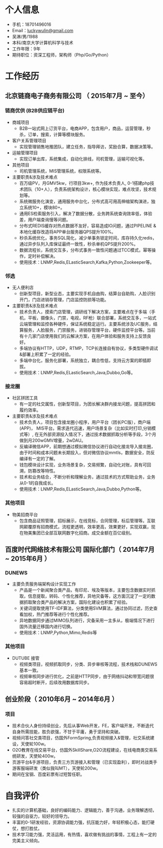
# 个人信息

- 手机：18701496016
- Email：luckywulin@gmail.com 
- 吴淋/男/1988 
- 本科/南京大学计算机科学与技术
- 工作年限：9年
- 期待职位：资深工程师，架构师（Php/Go/Python）

# 工作经历

## 北京链商电子商务有限公司 （ 2015年7月 ~ 至今）
 
### 链商优供 (B2B供应链平台) 
- 商城项目
   - B2B一站式网上订货平台，电商APP，包含用户，商品，运营管理，秒杀，订单，搜索，计算等模块服务。
- 客户关系管理项目
   - 实现管理销售地推团队，建立任务，指导拜访，奖励合算，数据决策等。
- 运输管理项目
   - 实现订单出库，系统集成，自动化排线，司机管理，运输可视化等。
- 其他项目
   - 司机管理系统，MIS管理系统，权限系统等。
- 主要职责&涉及技术难点
   - 百万级PV，月GMV5kw，行项目3kw+, 作为技术负责人, 0-1搭建php技术团队（10+人），负责系统架构设计，核心模块实现，难点攻坚，技术规划等。
   - 系统微服务化演变，通用服务中台化，分布式高可用高伸缩架构演进，独立系统10+，模块80+。
   - 通用ES检索服务引入，解决了数据分散，业务跨系统查询效率低，体验差，用户端查询慢等问题。
   - 分布式REDIS缓存对热点数据不友好，容易造成IO问题，通过PIPELINE & 本地化缓存改造将APP单台服务器QPS提升100%。
   - 秒杀系统优化，事务SQL简化，减少单事务锁定时间，库存持久化redis，通过异步队列入库保证最终一致性，秒杀单机QPS提升200%。
   - 数据流程长，系统交互多，分布式事务一致性问题通过TCC模式，幂等操作，定时补偿解决。
   - 使用技术：LNMP,Redis,ELasticSearch,Kafka,Python,Zookeeper等。

### 邻选
- 无人便利店
   - 创新型项目，新型业态，主要实现手机自由购，结算台自助购，人脸识别开门，门店进销存管理，门店监控防损等功能。
- 主要职责&涉及技术难点
   - 技术负责人，摸索门店管理，调研线下解决方案，主要难点在于多端（手机，平板，摄像头，门禁，电视，RF枪）联合部署，系统交互多，一站式云端管理和监控各种硬件，保证系统稳定运行。主要系统涉及UC服务，结算服务，人脸服务，门禁服务，进销存管理平台，硬件监控平台等。当前有十几家门店使用我们的云解决方案，在用户体验和服务支持上反馈良好。
   - 多端协议有HTTP，UDP，RTMP，TCP长连接自有协议，多类型硬件调试&部署上积累了一定的经验。
   - 多端中台化，服务化部署，系统独立，耦合性低，支持云方案的即插即拔。
   - 使用技术：LNMP,Redis,ELasticSearch,Java,Dubbo,Go等。

### 接龙圈
- 社区拼团工具
   - 有一定的社交属性，创新型项目，为团长解决群内接龙问题，提高拼团和履约效率。
- 主要职责&涉及技术难点
   - 技术负责人，项目包含接龙圈小程序，用户平台（团长PC版），商户端(APP)， MIS平台。需求迭代迅速，用户场景复杂（比如实时打印,分销模式等）, 在无外部资源投入情况下，通过技术数据抓取分析等手段，3个月做到月200wGMV增量，2wDAU。
   - 反编译微信APP，前期想通过模拟微信协议进行自动化接龙导入接龙圈，由于时间和成本问题未长期投入，但对微信协议mmtls，数据安全，防反编译有一定的了解。
   - 钱包模块设计实现，业务场景复杂，交易频繁，自动化对账，具有可回溯，防篡改等特性。
   - 技术和业务结合，不断分析和理解业务，通过技术的方式帮助业务，业务从0-1的自我成长。
   - 使用技术：LNMP,Redis,ELasticSearch,Java,Dubbo,Python等。
   
### 其他项目
- 物美招商平台
   - 包含商品证照管理，招标展示，在线竞标，合同管理，标后管理等。互联网颠覆原有招商模式，流程更透明，效率更高，效果更好，实现双赢，现在物美集团已全部互联网数字化招商。成交金额在百亿级别。
  
## 百度时代网络技术有限公司 国际化部门（ 2014年7月 ~ 2015年6月 ）

### DUNEWS 
- 主要负责服务端架构设计实现工作
   - 产品是一个新闻聚合类产品，有印尼、埃及等版本，主要包含数据实时抓取，信息提取，转码、个性化推荐，异地灾备等，这方面沉淀了一定的数据抓取聚合类产品的解决方案，国际化建设也积累了经验。
   - 关键词提取使用TF-IDF算法，分类使用SVM算法，通过协同过滤，历史查看加权，热门推荐等进行个性化推荐。
   - 异地数据同步通过MIMO队列进行，灾备采用一主多从，极端情况下进行国外流量迁移国内进行切换。
   - 使用技术：LNMP,Python,Mimo,Redis等

### 其他项目
- DUTUBE 接管
   - 视频类项目，视频抓取同步，分类、异步审核等流程，技术栈和DUNEWS基本一致。
   - 视频审核同步进行优化，之前是HTTP同步，由于网络抖动和带宽问题很容易超时断开，后续改用数据库同步。
  
## 创业阶段（ 2010年6月 ~ 2014年6月 ）

### 项目
- 技术合伙人身份持续创业，先后从事Web开发，FE，客户端开发，不断迭代自身所需技能，胜负欲强，不甘于平庸，勇于坚持和突破。
- 视频问答社交类项目，仿国外FormSpring,负责视频接入&管理，社交系统建设，天使轮100w。
- O2O教育在线交易平台，仿国外SkillShare,O2O流程建设，在线电商类交易系统研发，天使轮400w。
- 页游平台&手游项目，负责三方页游接入和管理（已实现盈利），即时对战类手游客服端研发（类似我叫MT），天使轮200w。
- 期间在宝钢、百度彩票有过短暂任职。

# 自我评价
- 扎实的计算机基础，良好的编码能力、逻辑能力，善于沟通，业务理解透彻，较强的自驱力，较好的领导力。
- 丰富的0-1研发经验，资源协调能力强，抗压能力好，年轻积极心态，能打硬仗，想打胜仗。
- 技术学习能力强，灵活运用，有热情，喜欢做有挑战的事情，工程上有一定的完美主义倾向。
